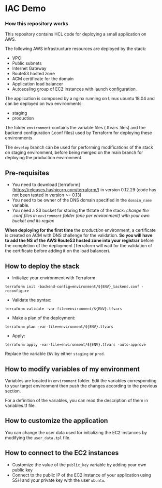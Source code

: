 # IAC Demo

### How this repository works
This repository contains HCL code for deploying a small application on AWS. 

The following AWS infrastructure resources are deployed by the stack:

 * VPC
 * Public subnets
 * Internet Gateway
 * Route53 hosted zone
 * ACM certificate for the domain
 * Application load balancer
 * Autoscaling group of EC2 instances with launch configuration.

The application is composed by a nginx running on Linux ubuntu 18.04 and can be deployed on two environments:

 * staging
 * production
  
The folder ```environment``` contains the variable files (.tfvars files) and the backend configuration (.conf files) used by Terraform for deploying these environments

The ```develop``` branch can be used for performing modifications of the stack on staging environment, before being merged on the main branch for deploying the production environment.

## Pre-requisites

 * You need to download [terraform] (https://releases.hashicorp.com/terraform/) in version 0.12.29 (code has not been tested in version >= 0.13)
 * You need to be owner of the DNS domain specified in the ```domain_name``` variable.
 * You need a S3 bucket for storing the tfstate of the stack: *change the .conf files in ```environment``` folder (one per environment) with your own bucket and its region*

**When deploying for the first time** the *production* environment, a certificate is created on ACM with DNS challenge for the validation. **So you will have to add the NS of the AWS Route53 hosted zone into your registrar** before the completion of the deployment (Terraform will wait for the validation of the certificate before adding it on the load balancer).

## How to deploy the stack

 * Initialize your environment with Terraform:
 ```
 terraform init -backend-config=environment/${ENV}_backend.conf -reconfigure
 ```
 * Validate the syntax:
 ```
 terraform validate -var-file=environment/${ENV}.tfvars
 ```
 * Make a plan of the deployment:
 ```
 terraform plan -var-file=environment/${ENV}.tfvars
 ```
 * Apply:
 ```
 terraform apply -var-file=environment/${ENV}.tfvars -auto-approve
 ```

Replace the variable ```ENV``` by either ```staging``` or ```prod```.

## How to modify variables of my environment

Variables are located in `environment` folder. Edit the variables corresponding to your target environment then push the changes according to the previous section.

For a definition of the variables, you can read the description of them in variables.tf file.

## How to customize the application

You can change the user data used for initializing the EC2 instances by modifying the ```user_data.tpl``` file.

## How to connect to the EC2 instances

* Customize the value of the ```public_key``` variable by adding your own public key
* Connect to the public IP of the EC2 instance of your application using SSH and your private key with the user ```ubuntu```.